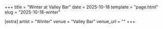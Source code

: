 +++
title = "Winter at Valley Bar"
date = 2025-10-18
template = "page.html"
slug = "2025-10-18-winter"

[extra]
artist = "Winter"
venue = "Valley Bar"
venue_url = ""
+++
